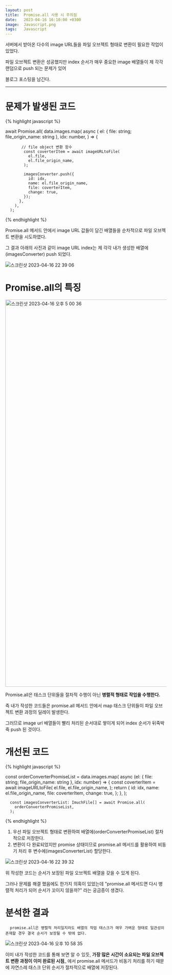 ```yaml
---
layout: post
title:  Promise.all 사용 시 주의점
date:   2023-04-16 16:10:00 +0300
image:  Javascript.png
tags:   Javascript
---
```



서버에서 받아온 다수의 image URL들을 파일 오브젝트 형태로 변환이 필요한 작업이 있었다.

파일 오브젝트 변환은 성공했지만 index 순서가 매우 중요한 image 배열들이 제 각각 랜덤으로 push 되는 문제가 있어

블로그 포스팅을 남긴다.

---

# 문제가 발생된 코드

{% highlight javascript %}

   await Promise.all(
        data.images.map(
          async (
            el: { file: string; file_origin_name: string },
            idx: number,
          ) => {
           
           // file object 변환 함수
            const coverterItem = await imageURLtoFile(
              el.file,
              el.file_origin_name,
            );

            imagesConverter.push({
              id: idx,
              name: el.file_origin_name,
              file: coverterItem,
              change: true,
            });
          },
        ),
      );

{% endhighlight %}


Promise.all 메서드 안에서 image URL 값들이 담긴 배열들을 순차적으로 파일 오브젝트 변환을 시도하였다.

그 결과 아래의 사진과 같이 image URL index는 제 각각 내가 생성한 배열에(imagesConverter) push 되었다.

![스크린샷 2023-04-16 22 39 06](https://user-images.githubusercontent.com/78064720/232316086-91ea2be4-ef65-4588-a972-1c1745b62d5d.png)


# Promise.all의 특징

<img width="1204" alt="스크린샷 2023-04-16 오후 5 00 36" src="https://user-images.githubusercontent.com/78064720/232283656-da9324b2-38a9-4df1-8f61-7ae925b9b7ae.png">

Promise.all은 태스크 단위들을 절차적 수행이 아닌 __병렬적 형태로 작업을 수행한다.__

즉 내가 작성한 코드들은 promise.all 메서드 안에서 map 태스크 단위들이 파일 오브젝트 변환 과정의 딜레이 발생한다.

그러므로 image url 배열들이 빨리 처리된 순서대로 쌓이게 되어 index 순서가 뒤죽박죽 push 된 것이다.


# 개선된 코드

{% highlight javascript %}

   const orderConverterPromiseList = data.images.map(
        async (el: { file: string; file_origin_name: string }, idx: number) => {
          const coverterItem = await imageURLtoFile(
            el.file,
            el.file_origin_name,
          );
          return {
            id: idx,
            name: el.file_origin_name,
            file: coverterItem,
            change: true,
          };
        },
      );

      const imagesConverterList: ImuchFile[] = await Promise.all(
        orderConverterPromiseList,
      );

{% endhighlight %}


1. 우선 파일 오브젝트 형태로 변환하여 배열에(orderConverterPromiseList) 절차적으로 저장한다.
2. 변환이 다 완료되었지만 promise<Fullfilled> 상태이므로 promise.all 메서드를 활용하여 비동기 처리 후 변수에(imagesConverterList) 할당한다.
  
![스크린샷 2023-04-16 22 39 32](https://user-images.githubusercontent.com/78064720/232316125-53c5c1a8-4207-4f8c-8941-c8ae27145c2d.png)

위 작성한 코드는 순서가 보장된 파일 오브젝트 배열을 갖을 수 있게 된다.

그러나 문제를 해결 했음에도 한가지 의혹이 있었는데 "promise.all 메서드면 다시 병렬적 처리가 되어 순서가 꼬이지 않을까?" 라는 궁금증이 생겼다.

# 분석한 결과
  
```
  promise.all은 병렬적 처리일지라도 배열의 작업 태스크가 매우 가벼운 형태로 일관성이 존재할 경우 결국 순서가 보장될 수 밖에 없다.
```
  
![스크린샷 2023-04-16 오후 10 58 35](https://user-images.githubusercontent.com/78064720/232316301-1fc7593f-5421-47c5-9098-15c0f7ee4eff.png)
  
이미 내가 작성한 코드를 통해 보면 알 수 있듯, __가장 많은 시간이 소요되는 파일 오브젝트 변환 과정이 이미 완료된 시점___ 에서
promise.all 메서드가 비동기 처리를 하기 때문에 자연스레 태스크 단위 순서가 절차적으로 배열에 저장된다.

  


  
  
  
  

